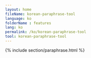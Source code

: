 ```yaml
---
layout: home
fileName: korean-paraphrase-tool
language: ko
folderName : features
lang: ko
permalink: /ko/korean-paraphrase-tool
tool: korean-paraphrase-tool
---
```

{% include section/paraphrase.html %}